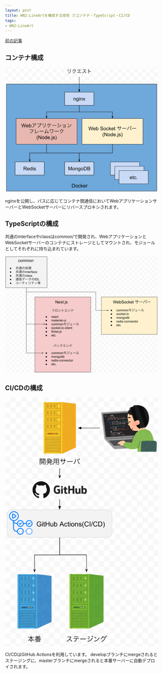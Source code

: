 ```yaml
---
layout: post
title: WN2:LineArtを構成する技術 ③コンテナ・TypeScript・CI/CD
tags:
- WN2:LineArt
---
```


[前の記事](/2020-08-23-wn2la-architecutre-2)

## コンテナ構成

![](../images/2020-08-22/wn2la-architecture-container.png)

nginxを公開し、パスに応じてコンテナ間通信においてWebアプリケーションサーバーとWebSocketサーバーにリバースプロキシされます。

## TypeScriptの構成

共通のinterfaceやclassはcommon/で開発され、WebアプリケーションとWebSocketサーバーのコンテナにストレージとしてマウントされ、モジュールとしてそれぞれに持ち込まれています。

![](../images/2020-08-22/wn2la-architecutre-typescript.png)

## CI/CDの構成

![](../images/2020-08-22/wn2la-architecture-cicd.png)

CI/CDはGitHub Actionsを利用しています。
developブランチにmergeされるとステージングに、masterブランチにmergeされると本番サーバーに自動デプロイされます。

